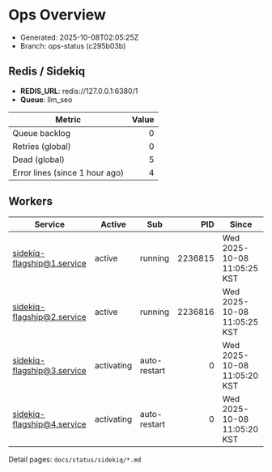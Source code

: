 # Ops Overview

- Generated: 2025-10-08T02:05:25Z
- Branch: ops-status (c295b03b)

## Redis / Sidekiq
- **REDIS_URL**: redis://127.0.0.1:6380/1
- **Queue**: llm_seo

| Metric | Value |
|---|---:|
| Queue backlog | 0 |
| Retries (global) | 0 |
| Dead (global) | 5 |
| Error lines (since 1 hour ago) | 4 |

## Workers
| Service | Active | Sub | PID | Since |
|---|---|---|---:|---|
| sidekiq-flagship@1.service | active | running | 2236815 | Wed 2025-10-08 11:05:25 KST |
| sidekiq-flagship@2.service | active | running | 2236816 | Wed 2025-10-08 11:05:25 KST |
| sidekiq-flagship@3.service | activating | auto-restart | 0 | Wed 2025-10-08 11:05:20 KST |
| sidekiq-flagship@4.service | activating | auto-restart | 0 | Wed 2025-10-08 11:05:20 KST |

Detail pages: `docs/status/sidekiq/*.md`
